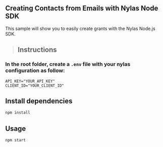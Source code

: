 ## Creating Contacts from Emails with Nylas Node SDK

This sample will show you to easily create grants with the Nylas Node.js SDK.

> ## Instructions

### In the root folder, create a `.env` file with your nylas configuration as follow:

```
API_KEY="YOUR_API_KEY"
CLIENT_ID="YOUR_CLIENT_ID"
```

## Install dependencies

```bash
npm install
```

## Usage

```bash
npm start
```
